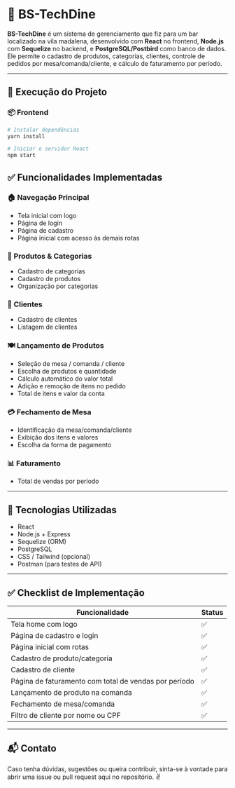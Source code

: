 
# 🧾 BS-TechDine

**BS-TechDine** é um sistema de gerenciamento que fiz para um bar localizado na vila madalena, desenvolvido com **React** no frontend, **Node.js** com **Sequelize** no backend, e **PostgreSQL/Postbird** como banco de dados. Ele permite o cadastro de produtos, categorias, clientes, controle de pedidos por mesa/comanda/cliente, e cálculo de faturamento por período.

---

## 🚀 Execução do Projeto

### 📦 Frontend

```bash
# Instalar dependências
yarn install

# Iniciar o servidor React
npm start
```



## ✅ Funcionalidades Implementadas

### 🏠 Navegação Principal

- Tela inicial com logo
- Página de login
- Página de cadastro
- Página inicial com acesso às demais rotas

### 🛒 Produtos & Categorias

- Cadastro de categorias
- Cadastro de produtos
- Organização por categorias

### 👥 Clientes

- Cadastro de clientes
- Listagem de clientes


### 🍽️ Lançamento de Produtos

- Seleção de mesa / comanda / cliente
- Escolha de produtos e quantidade
- Cálculo automático do valor total
- Adição e remoção de itens no pedido
- Total de itens e valor da conta

### 💳 Fechamento de Mesa

- Identificação da mesa/comanda/cliente
- Exibição dos itens e valores
- Escolha da forma de pagamento

### 📊 Faturamento

- Total de vendas por período

---

## 🧰 Tecnologias Utilizadas

- React
- Node.js + Express
- Sequelize (ORM)
- PostgreSQL
- CSS / Tailwind (opcional)
- Postman (para testes de API)

---

## ✅ Checklist de Implementação

| Funcionalidade                                       | Status |
|------------------------------------------------------|--------|
| Tela home com logo                                   | ✅     |
| Página de cadastro e login                           | ✅     |
| Página inicial com rotas                             | ✅     |
| Cadastro de produto/categoria                        | ✅     |
| Cadastro de cliente                                  | ✅     |
| Página de faturamento com total de vendas por período| ✅     |
| Lançamento de produto na comanda                     | ✅     |
| Fechamento de mesa/comanda                           | ✅     |
| Filtro de cliente por nome ou CPF                    | ✅     |

---

## 📬 Contato

Caso tenha dúvidas, sugestões ou queira contribuir, sinta-se à vontade para abrir uma issue ou pull request aqui no repositório. ✌️
